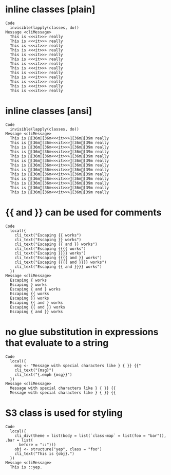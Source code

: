 # inline classes [plain]

    Code
      invisible(lapply(classes, do))
    Message <cliMessage>
      This is <<<it>>> really
      This is <<<it>>> really
      This is <<<it>>> really
      This is <<<it>>> really
      This is <<<it>>> really
      This is <<<it>>> really
      This is <<<it>>> really
      This is <<<it>>> really
      This is <<<it>>> really
      This is <<<it>>> really
      This is <<<it>>> really
      This is <<<it>>> really
      This is <<<it>>> really

# inline classes [ansi]

    Code
      invisible(lapply(classes, do))
    Message <cliMessage>
      This is [36m[36m<<<it>>>[36m[39m really
      This is [36m[36m<<<it>>>[36m[39m really
      This is [36m[36m<<<it>>>[36m[39m really
      This is [36m[36m<<<it>>>[36m[39m really
      This is [36m[36m<<<it>>>[36m[39m really
      This is [36m[36m<<<it>>>[36m[39m really
      This is [36m[36m<<<it>>>[36m[39m really
      This is [36m[36m<<<it>>>[36m[39m really
      This is [36m[36m<<<it>>>[36m[39m really
      This is [36m[36m<<<it>>>[36m[39m really
      This is [36m[36m<<<it>>>[36m[39m really
      This is [36m[36m<<<it>>>[36m[39m really
      This is [36m[36m<<<it>>>[36m[39m really

# {{ and }} can be used for comments

    Code
      local({
        cli_text("Escaping {{ works")
        cli_text("Escaping }} works")
        cli_text("Escaping {{ and }} works")
        cli_text("Escaping {{{{ works")
        cli_text("Escaping }}}} works")
        cli_text("Escaping {{{{ and }} works")
        cli_text("Escaping {{{{ and }}}} works")
        cli_text("Escaping {{ and }}}} works")
      })
    Message <cliMessage>
      Escaping { works
      Escaping } works
      Escaping { and } works
      Escaping {{ works
      Escaping }} works
      Escaping {{ and } works
      Escaping {{ and }} works
      Escaping { and }} works

# no glue substitution in expressions that evaluate to a string

    Code
      local({
        msg <- "Message with special characters like } { }} {{"
        cli_text("{msg}")
        cli_text("{.emph {msg}}")
      })
    Message <cliMessage>
      Message with special characters like } { }} {{
      Message with special characters like } { }} {{

# S3 class is used for styling

    Code
      local({
        cli_div(theme = list(body = list(`class-map` = list(foo = "bar")), .bar = list(
          before = "::")))
        obj <- structure("yep", class = "foo")
        cli_text("This is {obj}.")
      })
    Message <cliMessage>
      This is ::yep.

